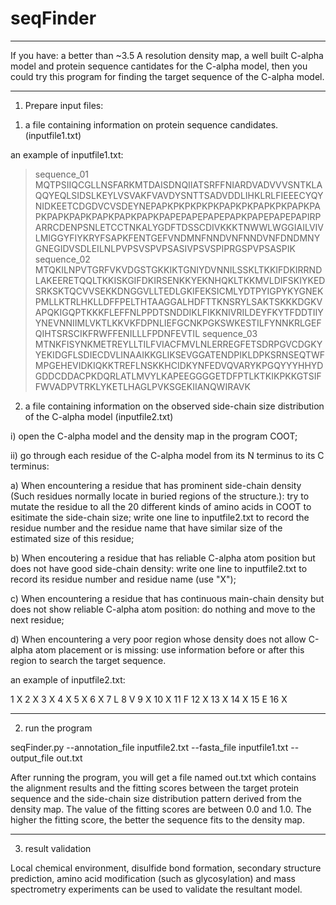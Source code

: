 # seqFinder
****************
If you have:
    a better than ~3.5 A resolution density map,
    a well built C-alpha model
    and protein sequence cantidates for the C-alpha model, 
then you could try this program for finding the target sequence of the C-alpha model.




****************
1. Prepare input files:

1) a file containing information on protein sequence candidates. (inputfile1.txt)

an example of inputfile1.txt:

>sequence_01
MQTPSIIQCGLLNSFARKMTDAISDNQIIATSRFFNIARDVADVVVSNTKLAQQYEQLSIDSLKEYLVSVAKFVAVDYSNTTSADVDDLIHKLRLFIEEECYQYNIDKEETCDGDVCVSDEYNEPAPKPKPKPKPKPAPKPKPAPKPKPAPKPAPKPAPKPAPKPAPKPAPKPAPKPAPEPAPEPAPEPAPKPAPEPAPEPAPIRPARRCDENPSNLETCCTNKALYGDFTDSSCDIVKKKTNWWLWGGIAILVIVLMIGGYFIYKRYFSAPKFENTGEFVNDMNFNNDVNFNNDVNFDNDMNYGNEGIDVSDLEILNLPVPSVSPVPSASIVPSVSPIPRGSPVPSASPIK
>sequence_02
MTQKILNPVTGRFVKVDGSTGKKIKTGNIYDVNNILSSKLTKKIFDKIRRNDLAKEERETQQLTKKISKGIFDKIRSENKKYEKNHQKLTKKMVLDIFSKIYKEDSRKSKTQCVVSEKKDNGGVLLTEDLGKIFEKSICMLYDTPYIGPYKYGNEKPMLLKTRLHKLLDFFPELTHTAAGGALHDFTTKNSRYLSAKTSKKKDGKVAPQKIGQPTKKKFLEFFNLPPDTSNDDIKLFIKKNIVRILDEYFKYTFDDTIIYYNEVNNIIMLVKTLKKVKFDPNLIEFGCNKPGKSWKESTILFYNNKRLGEFQIHTSRSCIKFRWFFENILLLFPDNFEVTIL
>sequence_03
MTNKFISYNKMETREYLLTILFVIACFMVLNLERREGFETSDRPGVCDGKYYEKIDGFLSDIECDVLINAAIKKGLIKSEVGGATENDPIKLDPKSRNSEQTWFMPGEHEVIDKIQKKTREFLNSKKHCIDKYNFEDVQVARYKPGQYYYHHYDGDDCDDACPKDQRLATLMVYLKAPEEGGGGETDFPTLKTKIKPKKGTSIFFWVADPVTRKLYKETLHAGLPVKSGEKIIANQWIRAVK

2) a file containing information on the observed side-chain size distribution of the C-alpha model (inputfile2.txt)

i) open the C-alpha model and the density map in the program COOT;

ii) go through each residue of the C-alpha model from its N terminus to its C terminus:

a) When encountering a residue that has prominent side-chain density (Such residues normally locate in buried regions of the structure.):
    try to mutate the residue to all the 20 different kinds of amino acids in COOT to esitimate the side-chain size;
    write one line to inputfile2.txt to record the residue number and the residue name that have similar size of the estimated size of this residue;

b) When encoutering a residue that has reliable C-alpha atom position but does not have good side-chain density:
    write one line to inputfile2.txt to record its residue number and residue name (use "X");

c) When encountering a residue that has continuous main-chain density but does not show reliable C-alpha atom position:
    do nothing and move to the next residue;

d) When encountering a very poor region whose density does not allow C-alpha atom placement or is missing:
    use information before or after this region to search the target sequence.

an example of inputfile2.txt:

1 X 
2 X 
3 X 
4 X 
5 X 
6 X 
7 L 
8 V 
9 X 
10 X 
11 F 
12 X 
13 X 
14 X 
15 E 
16 X 



****************
2. run the program

seqFinder.py --annotation_file inputfile2.txt --fasta_file inputfile1.txt --output_file out.txt

After running the program, you will get a file named out.txt which contains the alignment results and the fitting scores between the target protein sequence and the side-chain size distribution pattern derived from the density map. The value of the fitting scores are between 0.0 and 1.0. The higher the fitting score, the better the sequence fits to the density map.




****************
3. result validation

Local chemical environment, disulfide bond formation, secondary structure prediction, amino acid modification (such as glycosylation) and mass spectrometry experiments can be used to validate the resultant model.

